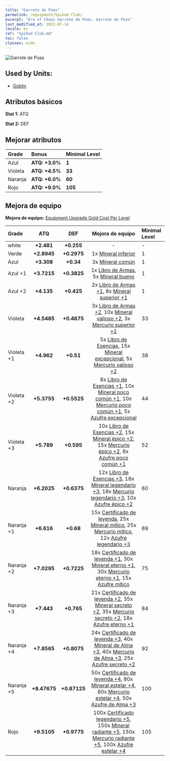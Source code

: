 ```yaml
---
title: "Garrote de Púas"
permalink: /equipment/Spiked Club/
excerpt: "Era of Chaos Garrote de Púas. Garrote de Púas"
last_modified_at: 2021-07-14
locale: es
ref: "Spiked Club.md"
toc: false
classes: wide
---
```


  ![Garrote de Púas](/images/e/e_4011.png)

## Used by Units:

* [Goblin](/es/units/Goblin/) 


## Atributos básicos
 **Stat 1:** ATQ

 **Stat 2:** DEF

## Mejorar atributos

  |     Grade    |   Bonus | Minimal Level | 
  |:-------------|:--------|:--------------| 
  | Azul | **ATQ: +3.0%** | **1** | 
  | Violeta | **ATQ: +4.5%** | **33** | 
  | Naranja | **ATQ: +6.0%** | **60** | 
  | Rojo | **ATQ: +9.0%** | **105** | 


## Mejora de equipo
 **Mejora de equipo:** [Equipment Upgrade Gold Cost Per Level](/equipment/EquipmentUpgradeCostPerLevel/) 

  |          Grade      | ATQ | DEF | Mejora de equipo | Minimal Level |
  |:--------------------|:---------:|:---------:|:----------------:|:--------------|
  | white | **+2.481** | **+0.255** | - | - |
  | Verde | **+2.8945** | **+0.2975** | 1x [Mineral inferior](/ItemsES/mat_1/) | 1 |
  | Azul | **+3.308** | **+0.34** | 3x [Mineral común](/ItemsES/mat_6/) | 1 |
  | Azul +1 | **+3.7215** | **+0.3825** | 1x [Libro de Armas](/ItemsES/mat_18/), 5x [Mineral bueno](/ItemsES/mat_12/) | 1 |
  | Azul +2 | **+4.135** | **+0.425** | 2x [Libro de Armas +1](/ItemsES/mat_25/), 8x [Mineral superior +1](/ItemsES/mat_19/) | 1 |
  | Violeta | **+4.5485** | **+0.4675** | 3x [Libro de Armas +2](/ItemsES/mat_32/), 10x [Mineral valioso +2](/ItemsES/mat_26/), 3x [Mercurio superior +1](/ItemsES/mat_21/) | 33 |
  | Violeta +1 | **+4.962** | **+0.51** | 5x [Libro de Esencias](/ItemsES/mat_39/), 15x [Mineral excepcional](/ItemsES/mat_33/), 5x [Mercurio valioso +2](/ItemsES/mat_28/) | 38 |
  | Violeta +2 | **+5.3755** | **+0.5525** | 8x [Libro de Esencias +1](/ItemsES/mat_46/), 10x [Mineral poco común +1](/ItemsES/mat_40/), 10x [Mercurio poco común +1](/ItemsES/mat_42/), 5x [Azufre excepcional](/ItemsES/mat_36/) | 44 |
  | Violeta +3 | **+5.789** | **+0.595** | 10x [Libro de Esencias +2](/ItemsES/mat_53/), 15x [Mineral épico +2](/ItemsES/mat_47/), 15x [Mercurio épico +2](/ItemsES/mat_49/), 8x [Azufre poco común +1](/ItemsES/mat_43/) | 52 |
  | Naranja | **+6.2025** | **+0.6375** | 12x [Libro de Esencias +3](/ItemsES/mat_60/), 18x [Mineral legendario +3](/ItemsES/mat_54/), 18x [Mercurio legendario +3](/ItemsES/mat_56/), 10x [Azufre épico +2](/ItemsES/mat_50/) | 60 |
  | Naranja +1 | **+6.616** | **+0.68** | 15x [Certificado de leyenda](/ItemsES/mat_67/), 25x [Mineral mítico](/ItemsES/mat_61/), 25x [Mercurio mítico](/ItemsES/mat_63/), 12x [Azufre legendario +3](/ItemsES/mat_57/) | 69 |
  | Naranja +2 | **+7.0295** | **+0.7225** | 18x [Certificado de leyenda +1](/ItemsES/mat_74/), 30x [Mineral eterno +1](/ItemsES/mat_68/), 30x [Mercurio eterno +1](/ItemsES/mat_70/), 15x [Azufre mítico](/ItemsES/mat_64/) | 75 |
  | Naranja +3 | **+7.443** | **+0.765** | 21x [Certificado de leyenda +2](/ItemsES/mat_81/), 35x [Mineral secreto +2](/ItemsES/mat_75/), 35x [Mercurio secreto +2](/ItemsES/mat_77/), 18x [Azufre eterno +1](/ItemsES/mat_71/) | 84 |
  | Naranja +4 | **+7.8565** | **+0.8075** | 24x [Certificado de leyenda +3](/ItemsES/mat_88/), 40x [Mineral de Alma +3](/ItemsES/mat_82/), 40x [Mercurio de Alma +3](/ItemsES/mat_84/), 25x [Azufre secreto +2](/ItemsES/mat_78/) | 92 |
  | Naranja +5 | **+8.47675** | **+0.87125** | 50x [Certificado de leyenda +4](/ItemsES/mat_95/), 80x [Mineral estelar +4](/ItemsES/mat_89/), 80x [Mercurio estelar +4](/ItemsES/mat_91/), 50x [Azufre de Alma +3](/ItemsES/mat_85/) | 100 |
  | Rojo | **+9.5105** | **+0.9775** | 100x [Certificado legendario +5](/ItemsES/mat_102/), 150x [Mineral radiante +5](/ItemsES/mat_96/), 150x [Mercurio radiante +5](/ItemsES/mat_98/), 100x [Azufre estelar +4](/ItemsES/mat_92/) | 105 |

